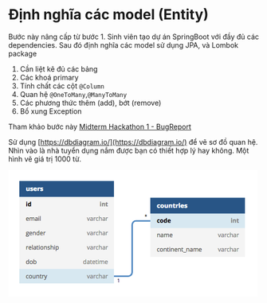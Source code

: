 # Định nghĩa các model (Entity)

Bước này nâng cấp từ bước 1. Sinh viên tạo dự án SpringBoot với đầy đủ các dependencies. Sau đó định nghĩa các model sử dụng JPA, và Lombok package

1. Cần liệt kê đủ các bảng
2. Các khoá primary
3. Tính chất các cột ```@Column```
4. Quan hệ ```@OneToMany```,```@ManyToMany```
5. Các phương thức thêm (add), bớt (remove)
6. Bổ xung Exception

Tham khảo bước này [Midterm Hackathon 1 - BugReport](../../midtermhackathon/01DefineModels/bugreport)

Sử dụng [https://dbdiagram.io/](https://dbdiagram.io/) để vẽ sơ đồ quan hệ. Nhìn vào là nhà tuyển dụng nắm được bạn có thiết hợp lý hay không. Một hình vẽ giá trị 1000 từ.

![](dbdiagram.png)